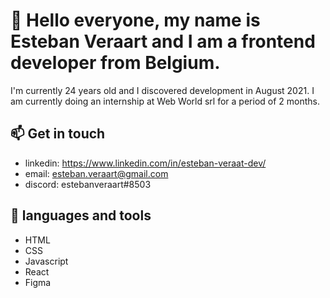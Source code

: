 # 👋  Hello everyone, my name is Esteban Veraart and I am a frontend developer from Belgium.
 
I'm currently 24 years old and I discovered development in August 2021. I am currently doing an internship at Web World srl for a period of 2 months.
 
 

## 📫  Get in touch

- linkedin: https://www.linkedin.com/in/esteban-veraat-dev/
- email: esteban.veraart@gmail.com
- discord: estebanveraart#8503



## 🌱 languages and tools

- HTML
- CSS
- Javascript
- React
- Figma




<!--
**estebanveraart/estebanveraart** is a ✨ _special_ ✨ repository because its `README.md` (this file) appears on your GitHub profile.

Here are some ideas to get you started:

- 🔭 I’m currently working on ...
- 🌱 I’m currently learning ...
- 👯 I’m looking to collaborate on ...
- 🤔 I’m looking for help with ...
- 💬 Ask me about ...
- 📫 How to reach me: ...
- 😄 Pronouns: ...
- ⚡ Fun fact: ...
-->
